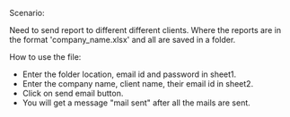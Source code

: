 Scenario:

Need to send report to different different clients. Where the reports are in the format 'company_name.xlsx' and all are saved in a folder.

How to use the file:
- Enter the folder location, email id and password in sheet1.
- Enter the company name, client name, their email id in sheet2.
- Click on send email button.
- You will get a message "mail sent" after all the mails are sent.

